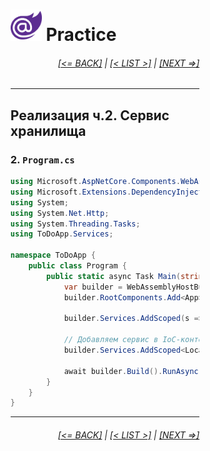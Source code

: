 <div style="width:60%; margin-left:20%;">

# <img src="./images/blazor_logo_transparent.png " width="50" /> Practice

<div style="text-align:right;">

###### [[<= BACK]](08.02.01.md) | [[< LIST >]](08.md) | [[NEXT =>]](08.03.01.md)

</div>

---

## Реализация ч.2. Сервис хранилища

### 2. `Program.cs`

```csharp
using Microsoft.AspNetCore.Components.WebAssembly.Hosting;
using Microsoft.Extensions.DependencyInjection;
using System;
using System.Net.Http;
using System.Threading.Tasks;
using ToDoApp.Services;

namespace ToDoApp {
    public class Program {
        public static async Task Main(string[] args) {
            var builder = WebAssemblyHostBuilder.CreateDefault(args);
            builder.RootComponents.Add<App>("#app");

            builder.Services.AddScoped(s => new HttpClient { BaseAddress = new Uri(builder.HostEnvironment.BaseAddress) });

            // Добавляем сервис в IoC-контейнер
            builder.Services.AddScoped<LocalStorageService>();

            await builder.Build().RunAsync();
        }
    }
}
```

---

<div style="text-align:right;">

###### [[<= BACK]](08.02.01.md) | [[< LIST >]](08.md) | [[NEXT =>]](08.03.01.md)

</div>
